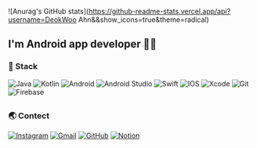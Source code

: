 ![Anurag's GitHub stats](https://github-readme-stats.vercel.app/api?username=DeokWoo Ahn&&show_icons=true&theme=radical)

<!-- <h3 align="left"> 👋 Hi there ! </h3> -->
<h2 align="left"> I'm <b>Android app developer</b> <!-- using Android and IOS --> 👨‍💻 </h2>
<!-- <p align="left"> I will be the best developer so I always try to grow 💪 </p> -->

<h3 align="left"> 🔨 Stack </h3>

![Java](https://img.shields.io/badge/java-%23ED8B00.svg?style=for-the-badge&logo=java&logoColor=white) ![Kotlin](https://img.shields.io/badge/kotlin-%230095D5.svg?style=for-the-badge&logo=kotlin&logoColor=white) ![Android](https://img.shields.io/badge/Android-3DDC84?style=for-the-badge&logo=android&logoColor=white) ![Android Studio](https://img.shields.io/badge/Android%20Studio-3DDC84.svg?style=for-the-badge&logo=android-studio&logoColor=white) ![Swift](https://img.shields.io/badge/swift-F54A2A?style=for-the-badge&logo=swift&logoColor=white) ![IOS](https://img.shields.io/badge/iOS-000000?style=for-the-badge&logo=ios&logoColor=white) ![Xcode](https://img.shields.io/badge/Xcode-007ACC?style=for-the-badge&logo=Xcode&logoColor=white) ![Git](https://img.shields.io/badge/git-%23F05033.svg?style=for-the-badge&logo=git&logoColor=white) ![Firebase](https://img.shields.io/badge/firebase-%23039BE5.svg?style=for-the-badge&logo=firebase) 	

##

<h3 align="left"> 🌏 Contect </h3> 

[![Instagram](https://img.shields.io/badge/<Instagram>-%23E4405F.svg?style=for-the-badge&logo=Instagram&logoColor=white)](https://www.instagram.com/thug_wooo/) [![Gmail](https://img.shields.io/badge/Gmail-D14836?style=for-the-badge&logo=gmail&logoColor=white)](mailto:fjrlvkdlxj@gmail.com) [![GitHub](https://img.shields.io/badge/tech%20blog-%23121011.svg?style=for-the-badge&logo=github&logoColor=white)](https://thuglife.tistory.com/) [![Notion](https://img.shields.io/badge/Notion-%23000000.svg?style=for-the-badge&logo=notion&logoColor=white)]()


<!--
**DeokWooAhn/DeokWooAhn** is a ✨ _special_ ✨ repository because its `README.md` (this file) appears on your GitHub profile.

Here are some ideas to get you started:

- 🔭 I’m currently working on ...
- 🌱 I’m currently learning ...
- 👯 I’m looking to collaborate on ...
- 🤔 I’m looking for help with ...
- 💬 Ask me about ...
- 📫 How to reach me: ...
- 😄 Pronouns: ...
- ⚡ Fun fact: ...
-->
